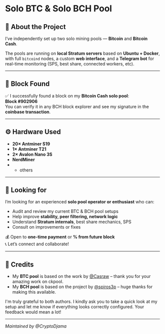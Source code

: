 # Solo BTC & Solo BCH Pool

## 🧱 About the Project

I’ve independently set up two solo mining pools — **Bitcoin** and **Bitcoin Cash**.

The pools are running on **local Stratum servers** based on **Ubuntu + Docker**, with full `bitcoind` nodes, a custom **web interface**, and a **Telegram bot** for real-time monitoring (SPS, best share, connected workers, etc).

---

## 🎯 Block Found

✅ I successfully found a block on my **Bitcoin Cash solo pool**:  
**Block #902906**  
You can verify it in any BCH block explorer and see my signature in the **coinbase transaction**.

---

## ⚙️ Hardware Used

- **20× Antminer S19**
- **1× Antminer T21**
- **2× Avalon Nano 3S**
- **NerdMiner**
- + others

---

## 🚀 Looking for

I’m looking for an experienced **solo pool operator or enthusiast** who can:

- Audit and review my current BTC & BCH pool setups
- Help improve **stability, peer filtering, network logic**
- Understand **Stratum internals**, best share mechanics, SPS
- Consult on improvements or fixes

💰 Open to **one-time payment** or **% from future block**  
📞 Let’s connect and collaborate!

---

## 🙏 Credits

- My **BTC pool** is based on the work by [@Casraw](https://github.com/Casraw/bitcoin-ckpool) – thank you for your amazing work on ckpool.
- My **BCH pool** is based on the project by [@spiros3p](https://github.com/spiros3p/bch-node-solo-pool) – huge thanks for making this available.

I'm truly grateful to both authors. I kindly ask you to take a quick look at my setup and let me know if everything looks correctly configured. Your feedback would mean a lot!

---

*Maintained by @CryptoDjama*